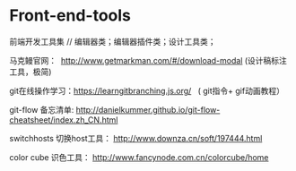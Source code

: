 # Front-end-tools
前端开发工具集
// 编辑器类；编辑器插件类；设计工具类；

马克鳗官网：  http://www.getmarkman.com/#/download-modal (设计稿标注工具，极简)

git在线操作学习：https://learngitbranching.js.org/   ( git指令+ gif动画教程）

git-flow 备忘清单: http://danielkummer.github.io/git-flow-cheatsheet/index.zh_CN.html

switchhosts 切换host工具： http://www.downza.cn/soft/197444.html

color cube 识色工具：  http://www.fancynode.com.cn/colorcube/home
